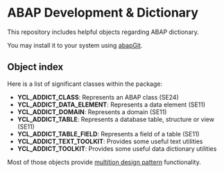 # ABAP Development & Dictionary

This repository includes helpful objects regarding ABAP dictionary.

You may install it to your system using [abapGit](https://github.com/abapGit/abapGit).

## Object index

Here is a list of significant classes within the package:

- **YCL_ADDICT_CLASS**: Represents an ABAP class (SE24)
- **YCL_ADDICT_DATA_ELEMENT**: Represents a data element (SE11)
- **YCL_ADDICT_DOMAIN**: Represents a domain (SE11)
- **YCL_ADDICT_TABLE**: Represents a database table, structure or view (SE11)
- **YCL_ADDICT_TABLE_FIELD**: Represents a field of a table (SE11)
- **YCL_ADDICT_TEXT_TOOLKIT**: Provides some useful text utilities
- **YCL_ADDICT_TOOLKIT**: Provides some useful data dictionary utilities

Most of those objects provide [multition design pattern](https://www.sap-press.com/design-patterns-in-abap-objects_4277/) functionality.

